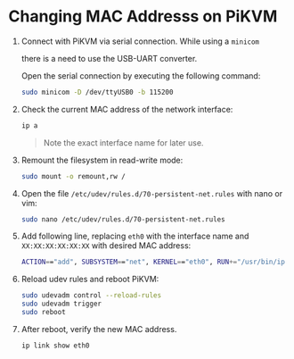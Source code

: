 # Changing MAC Addresss on PiKVM

1. Connect with PiKVM via serial connection. While using a `minicom`
  
   there is a need to use the USB-UART converter.

   Open the serial connection by executing the following command:
    
    ```bash
    sudo minicom -D /dev/ttyUSB0 -b 115200 
    ```

1. Check the current MAC address of the network interface:

   ```bash
   ip a
   ```

   > Note the exact interface name for later use.

1. Remount the filesystem in read-write mode:

   ```bash
   sudo mount -o remount,rw /
   ```

1. Open the file `/etc/udev/rules.d/70-persistent-net.rules` with nano or vim:

   ```bash
   sudo nano /etc/udev/rules.d/70-persistent-net.rules
   ```
1. Add following line, replacing `eth0` with the interface name
   and `XX:XX:XX:XX:XX:XX` with desired MAC address:

   ```bash
   ACTION=="add", SUBSYSTEM=="net", KERNEL=="eth0", RUN+="/usr/bin/ip link set dev eth0 address XX:XX:XX:XX:XX:XX"
   ```

1. Reload udev rules and reboot PiKVM:

   ```bash
   sudo udevadm control --reload-rules
   sudo udevadm trigger
   sudo reboot
   ```

1. After reboot, verify the new MAC address. 

   ```bash
   ip link show eth0
   ```
